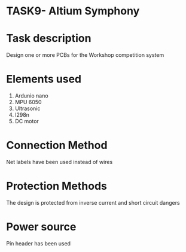 # TASK9- Altium Symphony

# Task description

Design one or more PCBs for the Workshop competition system

# Elements  used

1. Ardunio nano
2. MPU 6050
3. Ultrasonic
4. l298n
5. DC motor

# Connection Method

Net labels have been used instead of wires

# Protection Methods

The design is protected from inverse current and short circuit dangers

# Power source

Pin header has been used